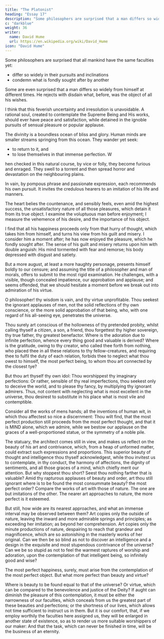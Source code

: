 ```yaml
---
title: "The Platonist"
heading: "Essay 17"
description: "Some philosophers are surprised that a man differs so widely from himself at different times"
c: "darkblue"
weight: 36
writer:
  name: David Hume
  url: https://en.wikipedia.org/wiki/David_Hume
icon: "David Hume"
--- 
```



Some philosophers are surprised that all mankind have the same faculties yet:
- differ so widely in their pursuits and inclinations
- condemn what is fondly sought after by another

Some are even surprised that a man differs so widely from himself at different times. He rejects with disdain what, before, was the object of all his wishes.

I think that this feverish uncertainty and irresolution is unavoidable. A rational soul, created to contemplate the Supreme Being and His works, should ever have peace and satisfaction, while detained in the ignoble pursuits of sensual pleasure or popular applause. 

The divinity is a boundless ocean of bliss and glory. Human minds are smaller streams springing from this ocean. They wander yet seek:
- to return to it, and
- to lose themselves in that immense perfection. W

hen checked in this natural course, by vice or folly, they become furious and enraged. They  swell to a torrent and then spread horror and devastation on the neighbouring plains.

In vain, by pompous phrase and passionate expression, each recommends his own pursuit. It invites the credulous hearers to an imitation of his life and manners. 

The heart belies the countenance, and sensibly feels, even amid the highest success, the unsatisfactory nature of all those pleasures, which detain it from its true object. I examine the voluptuous man before enjoyment; I measure the vehemence of his desire, and the importance of his object. 

I find that all his happiness proceeds only from that hurry of thought, which takes him from himself, and turns his view from his guilt and misery. I consider him a moment after; he has now enjoyed the pleasure, which he fondly sought after. The sense of his guilt and misery returns upon him with double anguish: His mind tormented with fear and remorse; his body depressed with disgust and satiety.

But a more august, at least a more haughty personage, presents himself boldly to our censure; and assuming the title of a philosopher and man of morals, offers to submit to the most rigid examination. He challenges, with a visible, though concealed impatience, our approbation and applause; and seems offended, that we should hesitate a moment before we break out into admiration of his virtue. 

<!-- Seeing this impatience, I hesitate still more: I begin to examine the motives of his seeming virtue: But behold! ere I can enter upon this enquiry, he flings himself from me; and addressing his discourse to that crowd of heedless auditors, fondly abuses them by his magnificent pretensions. -->

O philosopher! thy wisdom is vain, and thy virtue unprofitable. Thou seekest the ignorant applauses of men, not the solid reflections of thy own conscience, or the more solid approbation of that being, who, with one regard of his all-seeing eye, penetrates the universe. 

Thou surely art conscious of the hollowness of thy pretended probity, whilst calling thyself a citizen, a son, a friend, thou forgettest thy higher sovereign, thy true father, thy greatest benefactor. Where is the adoration due to infinite perfection, whence every thing good and valuable is derived? Where is the gratitude, owing to thy creator, who called thee forth from nothing, who placed thee in all these relations to thy fellow-creatures, and requiring thee to fulfil the duty of each relation, forbids thee to neglect what thou owest to himself, the most perfect being, to whom thou art connected by the closest tye?


But thou art thyself thy own idol: Thou worshippest thy
imaginary perfections: Or rather, sensible of thy
real imperfections, thou seekest only to deceive the world, and to please thy fancy, by multiplying thy ignorant admirers. Thus, not content with neglecting what is most excellent in the universe, thou desirest to substitute in his place what is most vile and contemptible.


Consider all the works of mens hands; all the inventions of human wit, in which thou affectest so nice a discernment: Thou wilt find, that the most perfect production still proceeds from the most perfect thought, and that it is MIND alone, which we admire, while we bestow our applause on the graces of a well-proportioned statue, or the symmetry of a noble pile.


The statuary, the architect comes still in view, and makes us reflect on the beauty of his art and contrivance, which, from a heap of unformed matter, could extract such expressions and proportions. This superior beauty of thought and intelligence thou thyself acknowledgest, while thou invitest us to contemplate, in thy conduct, the harmony of affections, the dignity of sentiments, and all those graces of a mind, which chiefly merit our attention. But why stoppest thou short? Seest thou nothing farther that is valuable? Amid thy rapturous applauses of beauty and order, art thou still ignorant where is to be found the most consummate beauty? the most perfect order? Compare the works of art with those of nature. The one are but imitations of the other. The nearer art approaches to nature, the more perfect is it esteemed. 

But still, how wide are its nearest approaches, and what an immense interval may be observed between them? Art copies only the outside of nature, leaving the inward and more admirable springs and principles; as exceeding her imitation; as beyond her comprehension. Art copies only the minute productions of nature, despairing to reach that grandeur and magnificence, which are so astonishing in the masterly works of her original. Can we then be so blind as not to discover an intelligence and a design in the exquisite and most stupendous contrivance of the universe? Can we be so stupid as not to feel the warmest raptures of worship and adoration, upon the contemplation of that intelligent being, so infinitely good and wise?


The most perfect happiness, surely, must arise from the contemplation of the most perfect object. But what more perfect than beauty and virtue?

Where is beauty to be found equal to that of the universe? Or virtue, which can be compared to the benevolence and justice of the Deity? If aught can diminish the pleasure of this contemplation, it must be either the narrowness of our faculties, which conceals from us the greatest part of these beauties and perfections; or the shortness of our lives, which allows not time sufficient to instruct us in them. But it is our comfort, that, if we employ worthily the faculties here assigned us, they will be enlarged in another state of existence, so as to render us more suitable worshippers of our maker: And that the task, which can never be finished in time, will be the business of an eternity.
